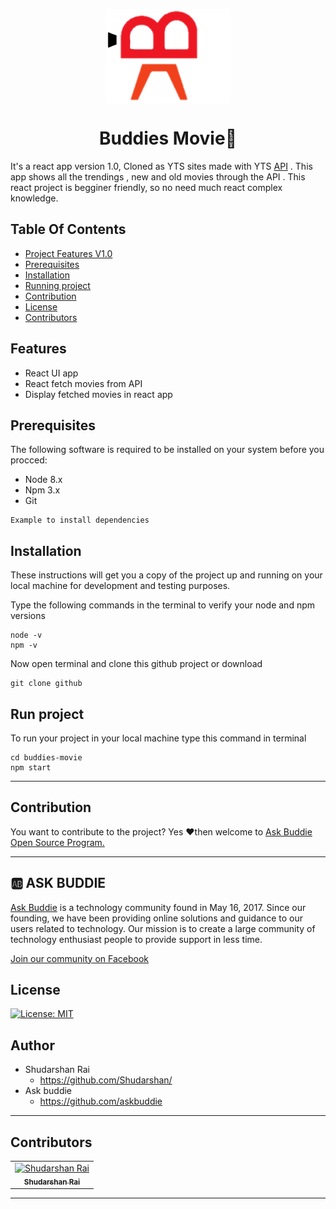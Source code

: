 <p align="center">
    <a href="https://www.askbuddie.com">
        <img src="./src/component/assets/logo1.png" width="200px" align="center" alt="askbuddie-icon"/>
    </a>
</p>
<h1 align="center" style="border: 0;"> Buddies Movie🎥 </h1>

It's a react app version 1.0, Cloned as YTS sites made with YTS [API](https://yts.lt/api) . This app shows all the trendings , new and old movies through the API . This react project is begginer friendly, so no need much react complex knowledge.

## Table Of Contents
 - [Project Features V1.0](#features)
 - [Prerequisites](#prerequisites)
 - [Installation](#installation)
 - [Running project](#run-project)
 - [Contribution](#contribution)
 - [License](#license)
 - [Contributors](#contributors)

## Features
* React UI app
* React fetch movies from API
* Display fetched movies in react app

## Prerequisites
The following software is required to be installed on your system before you procced:

* Node 8.x
* Npm 3.x
* Git
 
```
Example to install dependencies
```
 
## Installation

These instructions will get you a copy of the project up and running on your local machine for development and testing purposes.

Type the following commands in the terminal to verify your node and npm versions
```
node -v
npm -v
```

Now open terminal and clone this github project or download

```
git clone github
```


## Run project

To run your project in your local machine type this command in terminal
```
cd buddies-movie
npm start
```
--- 
## Contribution

You want to contribute to the project?
Yes ❤️then welcome to [Ask Buddie Open Source Program.](https://www.askbuddie.com) 

---

## 🆎 ASK BUDDIE

[Ask Buddie](https://www.askbuddie.com) is a technology community found in May 16, 2017. Since our founding, we have been providing online solutions and guidance to our users related to technology. Our mission is to create a large community of technology enthusiast people to provide support in less time.

[Join our community on Facebook](https://www.facebook.com/groups/askbuddie)

## License

[![License: MIT](https://img.shields.io/badge/License-MIT-red.svg)](https://opensource.org/licenses/MIT)

## Author
* Shudarshan Rai
  * https://github.com/Shudarshan/
* Ask buddie
  * https://github.com/askbuddie

---

## Contributors

<table>
  <tr>
   <td align="center">
      <a href="https://github.com/Shudarshan">
      <img src="https://avatars3.githubusercontent.com/u/32707506?s=460&v=4" width="100px;" alt="Shudarshan Rai"/>
      <br />
      <sub><b>Shudarshan Rai</b></sub></a>
      <br />
    </td>
    </tr>
    </table>

    
    
-----------